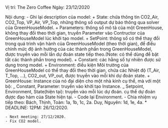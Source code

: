Vị trí: The Zero Coffee
Ngày: 23/12/2020

Nội dung:
    - Ghi lại description của model:
        + State: chứa thông tin CO2_Air, CO2_Top, VP_Air, VP_Top, những thông số output dự báo thông qua solver của GreenHouseModel.
        + Parameters: thông số mô tả của một GreenHouse, không thay đổi theo thời gian, truyền Parameter vào Contructor của GreenHouseModel lúc khởi tạo model.
        + SetPoint: thông số có thể thay đổi trong quá trình vận hành của GreenHouseModel (theo thời gian), để điều chỉnh mức độ ảnh hưởng của các thành phần trong GreenHouseModel, được truyền vào mỗi lần dự đoán state tiếp theo.(Note: có thể dùng để bật tắt các thành phần trong model).
        + Constant: các hằng số tự nhiên được sử dụng trong model.
        + Environment: điều kiện Môi trường của GreenHouseModel có thể thay đổi theo thời gian, chứa các Nhiệt độ (T_Air, T_Top, ...), CO2_out, VP_out, được truyền vào mỗi khi dự đoán state.
        + GreenHouse: Instance của nó đại diện cho một nhà kính cụ thể, mà với một bộ:
            _ Constant, Parameter: truyền vào khởi tạo Instance.
            _ Setpoint, Environment, State(hiện tại): truyền vào mỗi lúc dự đoán.
        cụ thể dự đoán được đạo hàm của State hiện tại.
    - Code lại Environment.
    - Chia nhiệm vụ tiếp theo:
            Bách, Thịnh, Toàn: 1a, 1b, 1c, 2a.
            Duy, Nguyên: 1d, 1e, 4a.
    * DEADLINE: 12PM: 26/12/2020.

    - Next meeting: 27/12/2020.
    - Fix CO2 model.
